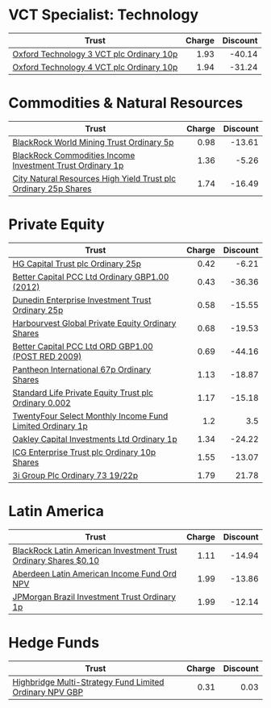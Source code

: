 # VCT Specialist: Technology
| Trust | Charge | Discount |
| ----- | ------:| --------:|
|[Oxford Technology 3 VCT plc Ordinary 10p](https://www.hl.co.uk/shares/shares-search-results/3142039 "Link")|1.93|-40.14|
|[Oxford Technology 4 VCT plc Ordinary 10p](https://www.hl.co.uk/shares/shares-search-results/B01H4V8 "Link")|1.94|-31.24|
# Commodities & Natural Resources
| Trust | Charge | Discount |
| ----- | ------:| --------:|
|[BlackRock World Mining Trust Ordinary 5p](https://www.hl.co.uk/shares/shares-search-results/0577485 "Link")|0.98|-13.61|
|[BlackRock Commodities Income Investment Trust Ordinary 1p](https://www.hl.co.uk/shares/shares-search-results/B0N8MF9 "Link")|1.36|-5.26|
|[City Natural Resources High Yield Trust plc Ordinary 25p Shares](https://www.hl.co.uk/shares/shares-search-results/0035392 "Link")|1.74|-16.49|
# Private Equity
| Trust | Charge | Discount |
| ----- | ------:| --------:|
|[HG Capital Trust plc Ordinary 25p](https://www.hl.co.uk/shares/shares-search-results/0392105 "Link")|0.42|-6.21|
|[Better Capital PCC Ltd Ordinary GBP1.00 (2012)](https://www.hl.co.uk/shares/shares-search-results/B4N1RV7 "Link")|0.43|-36.36|
|[Dunedin Enterprise Investment Trust Ordinary 25p](https://www.hl.co.uk/shares/shares-search-results/0577656 "Link")|0.58|-15.55|
|[Harbourvest Global Private Equity Ordinary Shares](https://www.hl.co.uk/shares/shares-search-results/BR30MJ8 "Link")|0.68|-19.53|
|[Better Capital PCC Ltd ORD GBP1.00 (POST RED 2009)](https://www.hl.co.uk/shares/shares-search-results/BYXP9G8 "Link")|0.69|-44.16|
|[Pantheon International 67p Ordinary Shares](https://www.hl.co.uk/shares/shares-search-results/0414850 "Link")|1.13|-18.87|
|[Standard Life Private Equity Trust plc Ordinary 0.002](https://www.hl.co.uk/shares/shares-search-results/3047468 "Link")|1.17|-15.18|
|[TwentyFour Select Monthly Income Fund Limited Ordinary 1p](https://www.hl.co.uk/shares/shares-search-results/BJVDZ94 "Link")|1.2|3.5|
|[Oakley Capital Investments Ltd Ordinary 1p](https://www.hl.co.uk/shares/shares-search-results/B23DL39 "Link")|1.34|-24.22|
|[ICG Enterprise Trust plc Ordinary 10p Shares](https://www.hl.co.uk/shares/shares-search-results/0329200 "Link")|1.55|-13.07|
|[3i Group Plc Ordinary 73 19/22p](https://www.hl.co.uk/shares/shares-search-results/B1YW440 "Link")|1.79|21.78|
# Latin America
| Trust | Charge | Discount |
| ----- | ------:| --------:|
|[BlackRock Latin American Investment Trust Ordinary Shares $0.10](https://www.hl.co.uk/shares/shares-search-results/0505840 "Link")|1.11|-14.94|
|[Aberdeen Latin American Income Fund Ord NPV](https://www.hl.co.uk/shares/shares-search-results/B44ZTP6 "Link")|1.99|-13.86|
|[JPMorgan Brazil Investment Trust Ordinary 1p](https://www.hl.co.uk/shares/shares-search-results/B602HS4 "Link")|1.99|-12.14|
# Hedge Funds
| Trust | Charge | Discount |
| ----- | ------:| --------:|
|[Highbridge Multi-Strategy Fund Limited Ordinary NPV GBP](https://www.hl.co.uk/shares/shares-search-results/B13YVW4 "Link")|0.31|0.03|

